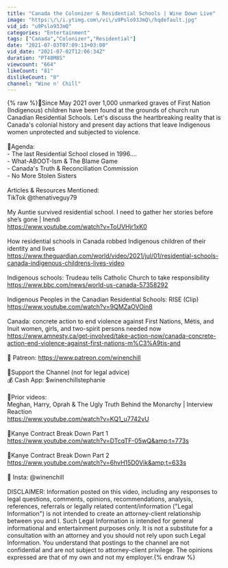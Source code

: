 ```yaml
---
title: "Canada the Colonizer & Residential Schools | Wine Down Live"
image: "https:\/\/i.ytimg.com\/vi\/u9Pslo93JmQ\/hqdefault.jpg"
vid_id: "u9Pslo93JmQ"
categories: "Entertainment"
tags: ["Canada","Colonizer","Residential"]
date: "2021-07-03T07:09:13+03:00"
vid_date: "2021-07-02T12:06:34Z"
duration: "PT48M8S"
viewcount: "664"
likeCount: "81"
dislikeCount: "0"
channel: "Wine n' Chill"
---
```

{% raw %}🍷Since May 2021 over 1,000 unmarked graves of First Nation (Indigenous) children have been found at the grounds of church run Canadian Residential Schools. Let's discuss the heartbreaking reality that is Canada's colonial history and present day actions that leave Indigenous women unprotected and subjected to violence. <br /><br />🍷Agenda: <br />- The last Residential School closed in 1996....<br />- What-ABOOT-Ism &amp; The Blame Game<br />- Canada's Truth &amp; Reconciliation Commission <br />- No More Stolen Sisters<br /><br />Articles &amp; Resources Mentioned:<br />TikTok @thenativeguy79<br /><br />My Auntie survived residential school. I need to gather her stories before she’s gone | Inendi<br /><a rel="nofollow" target="blank" href="https://www.youtube.com/watch?v=ToUVHjr1xK0">https://www.youtube.com/watch?v=ToUVHjr1xK0</a><br /><br />How residential schools in Canada robbed Indigenous children of their identity and lives<br /><a rel="nofollow" target="blank" href="https://www.theguardian.com/world/video/2021/jul/01/residential-schools-canada-indigenous-childrens-lives-video">https://www.theguardian.com/world/video/2021/jul/01/residential-schools-canada-indigenous-childrens-lives-video</a><br /><br />Indigenous schools: Trudeau tells Catholic Church to take responsibility<br /><a rel="nofollow" target="blank" href="https://www.bbc.com/news/world-us-canada-57358292">https://www.bbc.com/news/world-us-canada-57358292</a><br /><br />Indigenous Peoples in the Canadian Residential Schools: RISE (Clip)<br /><a rel="nofollow" target="blank" href="https://www.youtube.com/watch?v=9QMZaOVOin8">https://www.youtube.com/watch?v=9QMZaOVOin8</a><br /><br />Canada: concrete action to end violence against First Nations, Métis, and Inuit women, girls, and two-spirit persons needed now<br /><a rel="nofollow" target="blank" href="https://www.amnesty.ca/get-involved/take-action-now/canada-concrete-action-end-violence-against-first-nations-m%C3%A9tis-and">https://www.amnesty.ca/get-involved/take-action-now/canada-concrete-action-end-violence-against-first-nations-m%C3%A9tis-and</a><br /><br />🥂 Patreon: <a rel="nofollow" target="blank" href="https://www.patreon.com/winenchill">https://www.patreon.com/winenchill</a><br /><br />🥂Support the Channel (not for legal advice)<br />💰 Cash App: $winenchillstephanie<br /><br />🥂Prior videos:<br />Meghan, Harry, Oprah &amp; The Ugly Truth Behind the Monarchy | Interview Reaction<br /><a rel="nofollow" target="blank" href="https://www.youtube.com/watch?v=KQ1_u7742vU">https://www.youtube.com/watch?v=KQ1_u7742vU</a><br /><br />🥂Kanye Contract Break Down Part 1<br /><a rel="nofollow" target="blank" href="https://www.youtube.com/watch?v=DTcqTF-05wQ&amp;t=773s">https://www.youtube.com/watch?v=DTcqTF-05wQ&amp;t=773s</a> <br /><br />🥂Kanye Contract Break Down Part 2<br /><a rel="nofollow" target="blank" href="https://www.youtube.com/watch?v=6hvH15D0Vik&amp;t=633s">https://www.youtube.com/watch?v=6hvH15D0Vik&amp;t=633s</a><br /><br />🥂 Insta: @winenchill<br /><br />DISCLAIMER: Information posted on this video, including any responses to legal questions, comments, opinions, recommendations, analysis, references, referrals or legally related content/information (&quot;Legal Information&quot;) is not intended to create an attorney-client relationship between you and I. Such Legal Information is intended for general informational and entertainment purposes only. It is not a substitute for a consultation with an attorney and you should not rely upon such Legal Information. You understand that postings to the channel are not confidential and are not subject to attorney-client privilege. The opinions expressed are that of my own and not my employer.{% endraw %}
